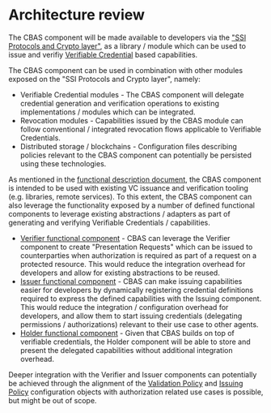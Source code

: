 Architecture review
===================

The CBAS component will be made available to developers via the ["SSI Protocols and Crypto layer"](https://essif-lab.pages.grnet.gr/framework/docs/functional-architecture#23--ssi-protocols-and-crypto-layer), as a library / module which can be used to issue and verifiy [Verifiable Credential](./) based capabilities.

The CBAS component can be used in combination with other modules exposed on the "SSI Protocols and Crypto layer", namely:

- Verifiable Credential modules - The CBAS component will delegate credential generation and verification operations to existing implementations / modules which can be integrated. 
- Revocation modules - Capabilities issued by the CBAS module can follow conventional / integrated revocation flows applicable to Verifiable Credentials.
- Distributed storage / blockchains - Configuration files describing policies relevant to the CBAS component can potentially be persisted using these technologies.

As mentioned in the [functional description document](./), the CBAS component is intended to be used with existing VC issuance and verification tooling (e.g. libraries, remote services). To this extent, the CBAS component can also leverage the functionality exposed by a number of defined functional components to leverage existing abstractions / adapters as part of generating and verifying Verifiable Credentials / capabilities.

- [Verifier functional component](https://essif-lab.pages.grnet.gr/framework/docs/functional-architecture#32---verifier-component-and-its-policypreferences) - CBAS can leverage the Verifier component to create "Presentation Requests" which can be issued to counterparties when authorization is required as part of a request on a protected resource. This would reduce the integration overhead for developers and allow for existing abstractions to be reused.
- [Issuer functional component](https://essif-lab.pages.grnet.gr/framework/docs/functional-architecture#35--issuer-component-and-its-policypreferences) - CBAS can make issuing capabilities easier for developers by dynamically registering credential definitions required to express the defined capabilities with the Issuing component. This would reduce the integration / configuration overhead for developers, and allow them to start issuing credentials (delegating permissions / authorizations) relevant to their use case to other agents.
- [Holder functional component](https://essif-lab.pages.grnet.gr/framework/docs/functional-architecture#33---holder-component-and-its-policypreferences) - Given that CBAS builds on top of verifiable credentials, the Holder component will be able to store and present the delegated capabilities without additional integration overhead.

Deeper integration with the Verifier and Issuer components can potentially be achieved through the alignment of the [Validation Policy](https://essif-lab.pages.grnet.gr/framework/docs/terms/validation-policy) and [Issuing Policy](https://essif-lab.pages.grnet.gr/framework/docs/terms/data-collector-policy) configuration objects with authorization related use cases is possible, but might be out of scope.

